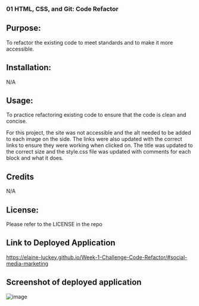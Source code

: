 ### 01 HTML, CSS, and Git: Code Refactor

## Purpose: 
To refactor the existing code to meet standards and to make it more accessible.

## Installation:
N/A

## Usage:
To practice refactoring existing code to ensure that the code is clean and concise.

For this project, the site was not accessible and the alt needed to be added to each image on the side. The links were also updated with the correct links to ensure they were working when clicked on. The title was updated to the correct size and the style.css file was updated with comments for each block and what it does.

## Credits
N/A

## License:
Please refer to the LICENSE in the repo

## Link to Deployed Application
https://elaine-luckey.github.io/Week-1-Challenge-Code-Refactor/#social-media-marketing

## Screenshot of deployed application
![image](https://github.com/elaine-luckey/Week-1-Challenge-Code-Refactor/assets/134161776/eca6ba42-edcd-4657-b8e6-b60eb0951037)

